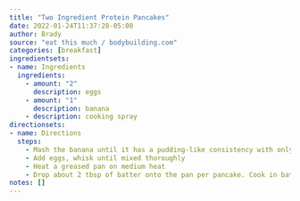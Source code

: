 ```yaml
---
title: "Two Ingredient Protein Pancakes"
date: 2022-01-24T11:37:28-05:00
author: Brady
source: "eat this much / bodybuilding.com"
categories: [breakfast]
ingredientsets:
- name: Ingredients
  ingredients:
    - amount: "2"
      description: eggs
    - amount: "1"
      description: banana
    - description: cooking spray
directionsets:
- name: Directions
  steps:
    - Mash the banana until it has a pudding-like consistency with only a few, small lumps.
    - Add eggs, whisk until mixed thoroughly
    - Heat a greased pan on medium heat
    - Drop about 2 tbsp of batter onto the pan per pancake. Cook in batches as required, flipping when browned.
notes: []
---
```



